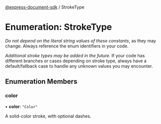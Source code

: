 [@express-document-sdk](../overview.md) / StrokeType

# Enumeration: StrokeType

<InlineAlert slots="text" variant="warning"/>

*Do not depend on the literal string values of these constants*, as they may change. Always reference the enum identifiers in your code.

<InlineAlert slots="text" variant="warning"/>

*Additional stroke types may be added in the future.* If your code has different branches or cases depending on stroke type,
always have a default/fallback case to handle any unknown values you may encounter.

## Enumeration Members

### color

• **color**: `"Color"`

A solid-color stroke, with optional dashes.
